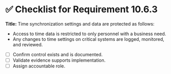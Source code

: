 # ✅ Checklist for Requirement 10.6.3

**Title:** Time synchronization settings and data are protected as follows:
- Access to time data is restricted to only personnel with a business need. 
- Any changes to time settings on critical systems are logged, monitored, and reviewed.

- [ ] Confirm control exists and is documented.
- [ ] Validate evidence supports implementation.
- [ ] Assign accountable role.
